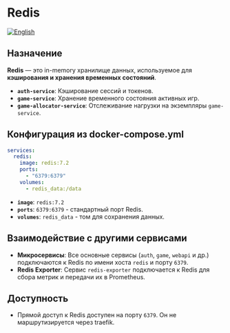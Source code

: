 # Redis
[![English](https://img.shields.io/badge/lang-English-blue.svg)](../../../en/infra/redis/index.md)

## Назначение

**Redis** — это in-memory хранилище данных, используемое для **кэширования и хранения временных состояний**.

-   **`auth-service`**: Кэширование сессий и токенов.
-   **`game-service`**: Хранение временного состояния активных игр.
-   **`game-allocator-service`**: Отслеживание нагрузки на экземпляры `game-service`.

## Конфигурация из docker-compose.yml

```yaml
services:
  redis:
    image: redis:7.2
    ports:
      - "6379:6379"
    volumes:
      - redis_data:/data
```

- **`image`**: `redis:7.2`
- **`ports`**: `6379:6379` - стандартный порт Redis.
- **`volumes`**: `redis_data` - том для сохранения данных.

## Взаимодействие с другими сервисами

-   **Микросервисы**: Все основные сервисы (`auth`, `game`, `webapi` и др.) подключаются к Redis по имени хоста `redis` и порту `6379`.
-   **Redis Exporter**: Сервис `redis-exporter` подключается к Redis для сбора метрик и передачи их в Prometheus.

## Доступность

-   Прямой доступ к Redis доступен на порту `6379`. Он не маршрутизируется через traefik.
